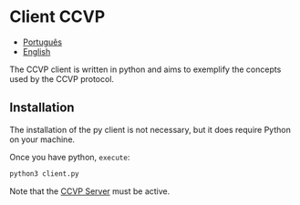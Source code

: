 # Client CCVP

- [Português](./README.md)
- [English](./ENGLISH.md)

The CCVP client is written in python and aims to exemplify the concepts used by the CCVP protocol.

## Installation

The installation of the py client is not necessary, but it does require Python on your machine.

Once you have python, `execute`:
```bash
python3 client.py
```

Note that the [CCVP Server](../server/README.md) must be active.